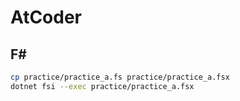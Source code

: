 # AtCoder

## F#

```sh
cp practice/practice_a.fs practice/practice_a.fsx
dotnet fsi --exec practice/practice_a.fsx
```
